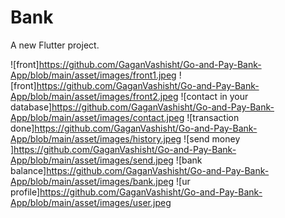 # Bank

A new Flutter project.

![front]https://github.com/GaganVashisht/Go-and-Pay-Bank-App/blob/main/asset/images/front1.jpeg
![front]https://github.com/GaganVashisht/Go-and-Pay-Bank-App/blob/main/asset/images/front2.jpeg
![contact in your database]https://github.com/GaganVashisht/Go-and-Pay-Bank-App/blob/main/asset/images/contact.jpeg
![transaction done]https://github.com/GaganVashisht/Go-and-Pay-Bank-App/blob/main/asset/images/history.jpeg
![send money ]https://github.com/GaganVashisht/Go-and-Pay-Bank-App/blob/main/asset/images/send.jpeg
![bank balance]https://github.com/GaganVashisht/Go-and-Pay-Bank-App/blob/main/asset/images/bank.jpeg
![ur profile]https://github.com/GaganVashisht/Go-and-Pay-Bank-App/blob/main/asset/images/user.jpeg
